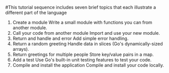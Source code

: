 #This tutorial sequence includes seven brief topics that each illustrate a different part of the language
1. Create a module
	Write a small module with functions you can from another module.
2. Call your code from another module
	Import and use your new module.
3. Return and handle and error
	Add simple error handling.
4. Return a random greeting
	Handle data in slices (Go's dynamically-sized arrays).
5. Return greetings for multiple people
	Store key/value pairs in a map.
6. Add a test
	Use Go's built-in unit testing features to test your code.
7. Compile and install the application
	Compile and install your code locally.
